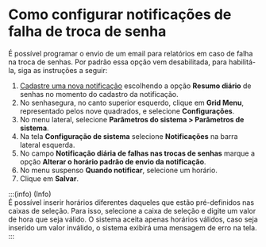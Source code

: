 # Como configurar notificações de falha de troca de senha

É possível programar o envio de um email para relatórios em caso de falha na troca de senhas. Por padrão essa opção vem desabilitada, para habilitá-la, siga as instruções a seguir:

1. [Cadastre uma nova notificação](/v3-33/docs/pt/notification-how-to-manage-notifications) escolhendo a opção **Resumo diário** de senhas no momento do cadastro da notificação.  
2. No senhasegura, no canto superior esquerdo, clique em **Grid Menu**, representado pelos nove quadrados, e selecione **Configurações**.  
3. No menu lateral, selecione **Parâmetros do sistema \> Parâmetros de sistema**.  
4. Na tela **Configuração de sistema** selecione **Notificações** na barra lateral esquerda.  
5. No campo **Notificação diária de falhas nas trocas de senhas** marque a opção **Alterar o horário padrão de envio da notificação**.  
6. No menu suspenso **Quando notificar**, selecione um horário.  
7. Clique em **Salvar**.

:::(info) (Info)  
É possível inserir horários diferentes daqueles que estão pré-definidos nas caixas de seleção. Para isso, selecione a caixa de seleção e digite um valor de hora que seja válido. O sistema aceita apenas horários válidos, caso seja inserido um valor inválido, o sistema exibirá uma mensagem de erro na tela.  
:::